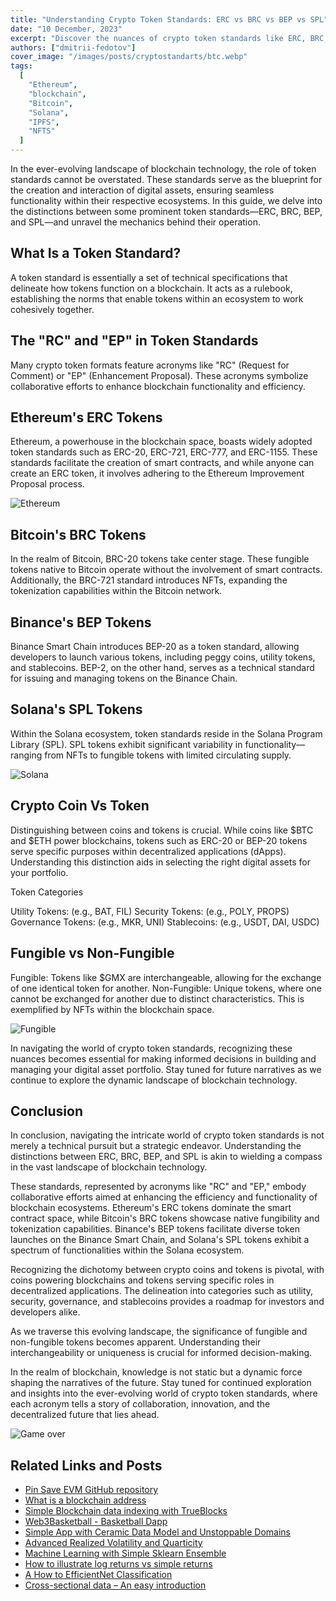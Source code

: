 ```yaml
---
title: "Understanding Crypto Token Standards: ERC vs BRC vs BEP vs SPL"
date: "10 December, 2023"
excerpt: "Discover the nuances of crypto token standards like ERC, BRC, BEP, and SPL in our guide. From Ethereum's smart contracts to Bitcoin's fungibility, explore the dynamics shaping decentralized landscapes for the future."
authors: ["dmitrii-fedotov"]
cover_image: "/images/posts/cryptostandarts/btc.webp"
tags:
  [
    "Ethereum",
    "blockchain",
    "Bitcoin",
    "Solana",
    "IPFS",
    "NFTS"
  ]
---
```


In the ever-evolving landscape of blockchain technology, the role of token standards cannot be overstated. These standards serve as the blueprint for the creation and interaction of digital assets, ensuring seamless functionality within their respective ecosystems. In this guide, we delve into the distinctions between some prominent token standards—ERC, BRC, BEP, and SPL—and unravel the mechanics behind their operation.

## What Is a Token Standard?

A token standard is essentially a set of technical specifications that delineate how tokens function on a blockchain. It acts as a rulebook, establishing the norms that enable tokens within an ecosystem to work cohesively together.

## The "RC" and "EP" in Token Standards

Many crypto token formats feature acronyms like "RC" (Request for Comment) or "EP" (Enhancement Proposal). These acronyms symbolize collaborative efforts to enhance blockchain functionality and efficiency.

## Ethereum's ERC Tokens

Ethereum, a powerhouse in the blockchain space, boasts widely adopted token standards such as ERC-20, ERC-721, ERC-777, and ERC-1155. These standards facilitate the creation of smart contracts, and while anyone can create an ERC token, it involves adhering to the Ethereum Improvement Proposal process.

![Ethereum](images/posts/cryptostandarts/green.webp)

## Bitcoin's BRC Tokens

In the realm of Bitcoin, BRC-20 tokens take center stage. These fungible tokens native to Bitcoin operate without the involvement of smart contracts. Additionally, the BRC-721 standard introduces NFTs, expanding the tokenization capabilities within the Bitcoin network.

## Binance's BEP Tokens

Binance Smart Chain introduces BEP-20 as a token standard, allowing developers to launch various tokens, including peggy coins, utility tokens, and stablecoins. BEP-2, on the other hand, serves as a technical standard for issuing and managing tokens on the Binance Chain.

## Solana's SPL Tokens

Within the Solana ecosystem, token standards reside in the Solana Program Library (SPL). SPL tokens exhibit significant variability in functionality—ranging from NFTs to fungible tokens with limited circulating supply.

![Solana](images/posts/cryptostandarts/solana.webp)

## Crypto Coin Vs Token

Distinguishing between coins and tokens is crucial. While coins like $BTC and $ETH power blockchains, tokens such as ERC-20 or BEP-20 tokens serve specific purposes within decentralized applications (dApps). Understanding this distinction aids in selecting the right digital assets for your portfolio.

Token Categories

Utility Tokens: (e.g., BAT, FIL)
Security Tokens: (e.g., POLY, PROPS)
Governance Tokens: (e.g., MKR, UNI)
Stablecoins: (e.g., USDT, DAI, USDC)

## Fungible vs Non-Fungible

Fungible: Tokens like $GMX are interchangeable, allowing for the exchange of one identical token for another.
Non-Fungible: Unique tokens, where one cannot be exchanged for another due to distinct characteristics. This is exemplified by NFTs within the blockchain space.

![Fungible](images/posts/cryptostandarts/fungible.webp)

In navigating the world of crypto token standards, recognizing these nuances becomes essential for making informed decisions in building and managing your digital asset portfolio. Stay tuned for future narratives as we continue to explore the dynamic landscape of blockchain technology.

## Conclusion

In conclusion, navigating the intricate world of crypto token standards is not merely a technical pursuit but a strategic endeavor. Understanding the distinctions between ERC, BRC, BEP, and SPL is akin to wielding a compass in the vast landscape of blockchain technology.

These standards, represented by acronyms like "RC" and "EP," embody collaborative efforts aimed at enhancing the efficiency and functionality of blockchain ecosystems. Ethereum's ERC tokens dominate the smart contract space, while Bitcoin's BRC tokens showcase native fungibility and tokenization capabilities. Binance's BEP tokens facilitate diverse token launches on the Binance Smart Chain, and Solana's SPL tokens exhibit a spectrum of functionalities within the Solana ecosystem.

Recognizing the dichotomy between crypto coins and tokens is pivotal, with coins powering blockchains and tokens serving specific roles in decentralized applications. The delineation into categories such as utility, security, governance, and stablecoins provides a roadmap for investors and developers alike.

As we traverse this evolving landscape, the significance of fungible and non-fungible tokens becomes apparent. Understanding their interchangeability or uniqueness is crucial for informed decision-making.

In the realm of blockchain, knowledge is not static but a dynamic force shaping the narratives of the future. Stay tuned for continued exploration and insights into the ever-evolving world of crypto token standards, where each acronym tells a story of collaboration, innovation, and the decentralized future that lies ahead.

![Game over](images/posts/cryptostandarts/conclusion.webp)

## Related Links and Posts

- [Pin Save EVM GitHub repository](https://github.com/dspytdao/PinSave-EVM)
- [What is a blockchain address](https://dspyt.com/what-is-blockchain-address)
- [Simple Blockchain data indexing with TrueBlocks](https://dspyt.com/blockchain-data-indexer-with-trueblocks)
- [Web3Basketball - Basketball Dapp](https://dspyt.com/Web3Basketball)
- [Simple App with Ceramic Data Model and Unstoppable Domains](https://dspyt.com/simple-app-with-ceramic-data-model-and-unstoppable-domains)
- [Advanced Realized Volatility and Quarticity](https://dspyt.com/advanced-realized-volatility-and-quarticity)
- [Machine Learning with Simple Sklearn Ensemble](https://dspyt.com/machine-learning-simple-sklearn-ensemble)
- [How to illustrate log returns vs simple returns](https://dspyt.com/simple-returns-log-return-and-volatility-simple-introduction)
- [A How to EfficientNet Classification](https://dspyt.com/efficientnet-classification)
- [Cross-sectional data – An easy introduction](https://dspyt.com/cross-sectional-data-an-easy-introduction)
